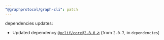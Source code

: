 ```yaml
---
"@graphprotocol/graph-cli": patch
---
```

dependencies updates:
  - Updated dependency [`@oclif/core@2.8.0` ↗︎](https://www.npmjs.com/package/@oclif/core/v/2.8.0) (from `2.0.7`, in `dependencies`)
